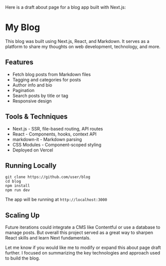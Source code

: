 Here is a draft about page for a blog app built with Next.js:

# My Blog

This blog was built using Next.js, React, and Markdown. It serves as a platform to share my thoughts on web development, technology, and more.

## Features

- Fetch blog posts from Markdown files 
- Tagging and categories for posts
- Author info and bio
- Pagination 
- Search posts by title or tag
- Responsive design

## Tools & Techniques

- Next.js - SSR, file-based routing, API routes
- React - Components, hooks, context API
- markdown-it - Markdown parsing 
- CSS Modules - Component-scoped styling
- Deployed on Vercel

## Running Locally

```
git clone https://github.com/user/blog
cd blog
npm install
npm run dev
```

The app will be running at `http://localhost:3000`

## Scaling Up

Future iterations could integrate a CMS like Contentful or use a database to manage posts. But overall this project served as a great way to sharpen React skills and learn Next fundamentals.

Let me know if you would like me to modify or expand this about page draft further. I focused on summarizing the key technologies and approach used to build the blog.
